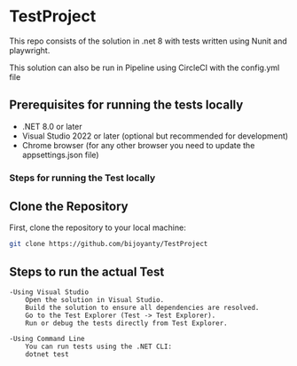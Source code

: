 # TestProject

This repo consists of the solution in .net 8 with tests written using Nunit and playwright.

This solution can also be run in Pipeline using CircleCI with the config.yml file


## Prerequisites for running the tests locally

- .NET 8.0 or later
- Visual Studio 2022 or later (optional but recommended for development)
- Chrome browser (for any other browser you need to update the appsettings.json file)

### Steps for running the Test locally

## Clone the Repository

First, clone the repository to your local machine:

```bash
git clone https://github.com/bijoyanty/TestProject
```

## Steps to run the actual Test

	-Using Visual Studio
		Open the solution in Visual Studio.
		Build the solution to ensure all dependencies are resolved.
		Go to the Test Explorer (Test -> Test Explorer).
		Run or debug the tests directly from Test Explorer.
	
	-Using Command Line
		You can run tests using the .NET CLI:
		dotnet test
